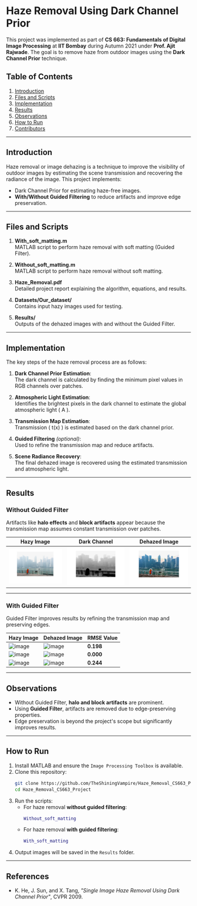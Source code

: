 # Haze Removal Using Dark Channel Prior

This project was implemented as part of **CS 663: Fundamentals of Digital Image Processing** at **IIT Bombay** during Autumn 2021 under **Prof. Ajit Rajwade**. The goal is to remove haze from outdoor images using the **Dark Channel Prior** technique.

## Table of Contents
1. [Introduction](#introduction)
2. [Files and Scripts](#files-and-scripts)
3. [Implementation](#implementation)
4. [Results](#results)
5. [Observations](#observations)
6. [How to Run](#how-to-run)
7. [Contributors](#contributors)

---

## Introduction

Haze removal or image dehazing is a technique to improve the visibility of outdoor images by estimating the scene transmission and recovering the radiance of the image. This project implements:
- Dark Channel Prior for estimating haze-free images.
- **With/Without Guided Filtering** to reduce artifacts and improve edge preservation.

---

## Files and Scripts

1. **With_soft_matting.m**  
   MATLAB script to perform haze removal with soft matting (Guided Filter).

2. **Without_soft_matting.m**  
   MATLAB script to perform haze removal without soft matting.

3. **Haze_Removal.pdf**  
   Detailed project report explaining the algorithm, equations, and results.

4. **Datasets/Our_dataset/**  
   Contains input hazy images used for testing.

5. **Results/**  
   Outputs of the dehazed images with and without the Guided Filter.

---

## Implementation

The key steps of the haze removal process are as follows:

1. **Dark Channel Prior Estimation**:  
   The dark channel is calculated by finding the minimum pixel values in RGB channels over patches.

2. **Atmospheric Light Estimation**:  
   Identifies the brightest pixels in the dark channel to estimate the global atmospheric light \( A \).

3. **Transmission Map Estimation**:  
   Transmission \( t(x) \) is estimated based on the dark channel prior.

4. **Guided Filtering** *(optional)*:  
   Used to refine the transmission map and reduce artifacts.

5. **Scene Radiance Recovery**:  
   The final dehazed image is recovered using the estimated transmission and atmospheric light.

---

## Results

### Without Guided Filter
Artifacts like **halo effects** and **block artifacts** appear because the transmission map assumes constant transmission over patches.

| Hazy Image | Dark Channel | Dehazed Image |
|------------|--------------|---------------|
| ![Hazy](./Results/1.png) | ![Dark Channel](./Results/1_darkchannel.png) | ![Dehazed](./Results/1_res.png) |

---

### With Guided Filter
Guided Filter improves results by refining the transmission map and preserving edges.

| Hazy Image | Dehazed Image | RMSE Value |
|------------|---------------|------------|
|  ![image](https://github.com/user-attachments/assets/41e30ca6-849c-44f1-b1f8-46a9027e6cac) | ![image](https://github.com/user-attachments/assets/2207efea-f32e-4c66-afca-a8416fb775cc) | **0.198** |
|  ![image](https://github.com/user-attachments/assets/85846e08-84f2-47c9-a292-26ea1ae839a4) | ![image](https://github.com/user-attachments/assets/f6f9bef0-2a46-408f-bac6-ce2ec701db74) | **0.000** |
|  ![image](https://github.com/user-attachments/assets/d184a3ef-8b02-45dc-a851-636c0131f054) | ![image](https://github.com/user-attachments/assets/d06e5b2a-f97e-49b1-83d3-58df86dc141e) | **0.244** |

---

## Observations

- Without Guided Filter, **halo and block artifacts** are prominent.  
- Using **Guided Filter**, artifacts are removed due to edge-preserving properties.  
- Edge preservation is beyond the project's scope but significantly improves results.

---

## How to Run

1. Install MATLAB and ensure the `Image Processing Toolbox` is available.  
2. Clone this repository:
   ```bash
   git clone https://github.com/TheShiningVampire/Haze_Removal_CS663_Project.git
   cd Haze_Removal_CS663_Project
   ```
3. Run the scripts:
   - For haze removal **without guided filtering**:
     ```matlab
     Without_soft_matting
     ```
   - For haze removal **with guided filtering**:
     ```matlab
     With_soft_matting
     ```
4. Output images will be saved in the `Results` folder.

---

## References

- K. He, J. Sun, and X. Tang, *"Single Image Haze Removal Using Dark Channel Prior"*, CVPR 2009.
